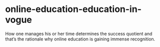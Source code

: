 # online-education-education-in-vogue
How one manages his or her time determines the success quotient and that’s the rationale why online education is gaining immense recognition.
